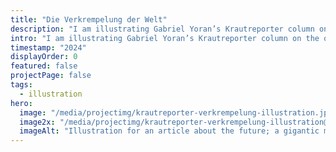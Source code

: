 ```yaml
---
title: "Die Verkrempelung der Welt"
description: "I am illustrating Gabriel Yoran’s Krautreporter column on the question why products get worse and worse, while they actually could get better."
intro: "I am illustrating Gabriel Yoran’s Krautreporter column on the question why products get worse and worse, while they actually could get better."
timestamp: "2024"
displayOrder: 0
featured: false
projectPage: false
tags:
  - illustration
hero:
  image: "/media/projectimg/krautreporter-verkrempelung-illustration.jpg"
  image2x: "/media/projectimg/krautreporter-verkrempelung-illustration@2x.jpg"
  imageAlt: "Illustration for an article about the future; a gigantic man walking through the skyline of Frankfurt"
---
```

